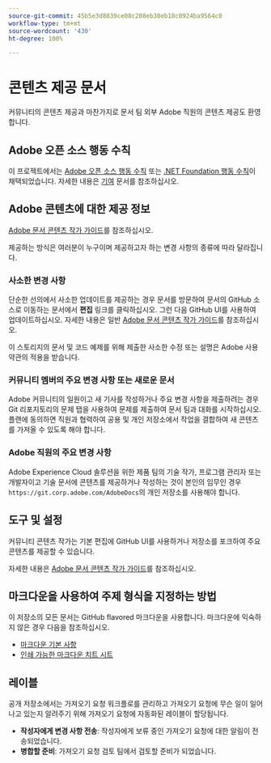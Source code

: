 ```yaml
---
source-git-commit: 45b5e3d8839ce08c208eb30eb18c0924ba9564c0
workflow-type: tm+mt
source-wordcount: '430'
ht-degree: 100%

---
```

# 콘텐츠 제공 문서

커뮤니티의 콘텐츠 제공과 마찬가지로 문서 팀 외부 Adobe 직원의 콘텐츠 제공도 환영합니다.

## Adobe 오픈 소스 행동 수칙

이 프로젝트에서는 [Adobe 오픈 소스 행동 수칙](code-of-conduct.md) 또는 [.NET Foundation 행동 수칙](https://dotnetfoundation.org/code-of-conduct)이 채택되었습니다. 자세한 내용은 [기여](contributing.md) 문서를 참조하십시오.

## Adobe 콘텐츠에 대한 제공 정보

[Adobe 문서 콘텐츠 작가 가이드](https://docs.adobe.com/content/help/en/contributor/contributor-guide/introduction.html)를 참조하십시오.

제공하는 방식은 여러분이 누구이며 제공하고자 하는 변경 사항의 종류에 따라 달라집니다.

### 사소한 변경 사항

단순한 선의에서 사소한 업데이트를 제공하는 경우 문서를 방문하여 문서의 GitHub 소스로 이동하는 문서에서 **편집** 링크를 클릭하십시오. 그런 다음 GitHub UI를 사용하여 업데이트하십시오. 자세한 내용은 일반 [Adobe 문서 콘텐츠 작가 가이드](https://docs.adobe.com/content/help/en/contributor/contributor-guide/introduction.html)를 참조하십시오.

이 스토리지의 문서 및 코드 예제를 위해 제출한 사소한 수정 또는 설명은 Adobe 사용 약관의 적용을 받습니다.

### 커뮤니티 멤버의 주요 변경 사항 또는 새로운 문서

Adobe 커뮤니티의 일원이고 새 기사를 작성하거나 주요 변경 사항을 제출하려는 경우 Git 리포지토리의 문제 탭을 사용하여 문제를 제출하여 문서 팀과 대화를 시작하십시오. 플랜에 동의하면 직원과 협력하여 공용 및 개인 저장소에서 작업을 결합하여 새 콘텐츠를 가져올 수 있도록 해야 합니다.

<!--
If you submit a pull request with significant changes to documentation and code examples, you'll see a message in the pull request asking you to submit an online contribution license agreement (CLA). We need you to complete the online form before we can review your pull request.
-->

### Adobe 직원의 주요 변경 사항

Adobe Experience Cloud 솔루션을 위한 제품 팀의 기술 작가, 프로그램 관리자 또는 개발자이고 기술 문서에 콘텐츠를 제공하거나 작성하는 것이 본인의 임무인 경우 `https://git.corp.adobe.com/AdobeDocs`의 개인 저장소를 사용해야 합니다.

<!--Employees from other parts of the Adobe world should use the public repo for minor updates.-->

## 도구 및 설정

커뮤니티 콘텐츠 작가는 기본 편집에 GitHub UI를 사용하거나 저장소를 포크하여 주요 콘텐츠를 제공할 수 있습니다.

자세한 내용은 [Adobe 문서 콘텐츠 작가 가이드](https://docs.adobe.com/content/help/en/contributor/contributor-guide/introduction.html)를 참조하십시오.

## 마크다운을 사용하여 주제 형식을 지정하는 방법

이 저장소의 모든 문서는 GitHub flavored 마크다운을 사용합니다. 마크다운에 익숙하지 않은 경우 다음을 참조하십시오.

* [마크다운 기본 사항](https://help.github.com/articles/getting-started-with-writing-and-formatting-on-github/)
* [인쇄 가능한 마크다운 치트 시트 ](https://guides.github.com/pdfs/markdown-cheatsheet-online.pdf)

## 레이블

공개 저장소에서는 가져오기 요청 워크플로를 관리하고 가져오기 요청에 무슨 일이 일어나고 있는지 알려주기 위해 가져오기 요청에 자동화된 레이블이 할당됩니다.

* **작성자에게 변경 사항 전송**: 작성자에게 보류 중인 가져오기 요청에 대한 알림이 전송되었습니다.
* **병합할 준비**: 가져오기 요청 검토 팀에서 검토할 준비가 되었습니다.
